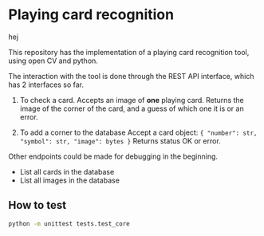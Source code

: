 # Playing card recognition 
hej

This repository has the implementation of a playing card recognition tool, using open CV and python.

The interaction with the tool is done through the REST API interface, which has 2 interfaces so far.

1. To check a card.
	Accepts an image of **one** playing card.
	Returns the image of the corner of the card, and a guess of which one it is or an error.

2. To add a corner to the database
	Accept a card object:
		```
		{
			"number": str,
			"symbol": str,
			"image": bytes
		}
		```
	Returns status OK or error.

Other endpoints could be made for debugging in the beginning.

+ List all cards in the database
+ List all images in the database

## How to test

```sh
python -m unittest tests.test_core
```
